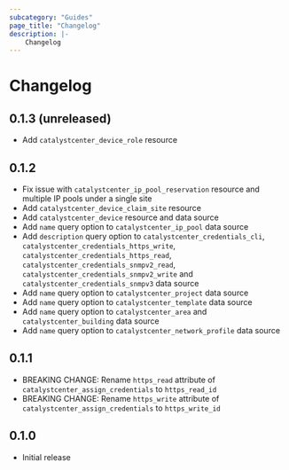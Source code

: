 ```yaml
---
subcategory: "Guides"
page_title: "Changelog"
description: |-
    Changelog
---
```


# Changelog

## 0.1.3 (unreleased)

- Add `catalystcenter_device_role` resource

## 0.1.2

- Fix issue with `catalystcenter_ip_pool_reservation` resource and multiple IP pools under a single site
- Add `catalystcenter_device_claim_site` resource
- Add `catalystcenter_device` resource and data source
- Add `name` query option to `catalystcenter_ip_pool` data source
- Add `description` query option to `catalystcenter_credentials_cli`, `catalystcenter_credentials_https_write`, `catalystcenter_credentials_https_read`, `catalystcenter_credentials_snmpv2_read`, `catalystcenter_credentials_snmpv2_write` and `catalystcenter_credentials_snmpv3` data source
- Add `name` query option to `catalystcenter_project` data source
- Add `name` query option to `catalystcenter_template` data source
- Add `name` query option to `catalystcenter_area` and `catalystcenter_building` data source
- Add `name` query option to `catalystcenter_network_profile` data source

## 0.1.1

- BREAKING CHANGE: Rename `https_read` attribute of `catalystcenter_assign_credentials` to `https_read_id`
- BREAKING CHANGE: Rename `https_write` attribute of `catalystcenter_assign_credentials` to `https_write_id`

## 0.1.0

- Initial release

